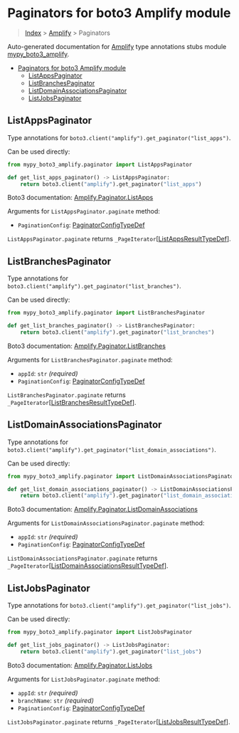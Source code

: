 # Paginators for boto3 Amplify module

> [Index](..) > [Amplify](.) > Paginators

Auto-generated documentation for
[Amplify](https://boto3.amazonaws.com/v1/documentation/api/latest/reference/services/amplify.html#Amplify)
type annotations stubs module
[mypy_boto3_amplify](https://pypi.org/project/mypy-boto3-amplify/).

- [Paginators for boto3 Amplify module](#paginators-for-boto3-amplify-module)
  - [ListAppsPaginator](#listappspaginator)
  - [ListBranchesPaginator](#listbranchespaginator)
  - [ListDomainAssociationsPaginator](#listdomainassociationspaginator)
  - [ListJobsPaginator](#listjobspaginator)

## ListAppsPaginator

Type annotations for `boto3.client("amplify").get_paginator("list_apps")`.

Can be used directly:

```python
from mypy_boto3_amplify.paginator import ListAppsPaginator

def get_list_apps_paginator() -> ListAppsPaginator:
    return boto3.client("amplify").get_paginator("list_apps")
```

Boto3 documentation:
[Amplify.Paginator.ListApps](https://boto3.amazonaws.com/v1/documentation/api/latest/reference/services/amplify.html#Amplify.Paginator.ListApps)

Arguments for `ListAppsPaginator.paginate` method:

- `PaginationConfig`:
  [PaginatorConfigTypeDef](./type_defs.md#paginatorconfigtypedef)

`ListAppsPaginator.paginate` returns
`_PageIterator`\[[ListAppsResultTypeDef](./type_defs.md#listappsresulttypedef)\].

## ListBranchesPaginator

Type annotations for `boto3.client("amplify").get_paginator("list_branches")`.

Can be used directly:

```python
from mypy_boto3_amplify.paginator import ListBranchesPaginator

def get_list_branches_paginator() -> ListBranchesPaginator:
    return boto3.client("amplify").get_paginator("list_branches")
```

Boto3 documentation:
[Amplify.Paginator.ListBranches](https://boto3.amazonaws.com/v1/documentation/api/latest/reference/services/amplify.html#Amplify.Paginator.ListBranches)

Arguments for `ListBranchesPaginator.paginate` method:

- `appId`: `str` *(required)*
- `PaginationConfig`:
  [PaginatorConfigTypeDef](./type_defs.md#paginatorconfigtypedef)

`ListBranchesPaginator.paginate` returns
`_PageIterator`\[[ListBranchesResultTypeDef](./type_defs.md#listbranchesresulttypedef)\].

## ListDomainAssociationsPaginator

Type annotations for
`boto3.client("amplify").get_paginator("list_domain_associations")`.

Can be used directly:

```python
from mypy_boto3_amplify.paginator import ListDomainAssociationsPaginator

def get_list_domain_associations_paginator() -> ListDomainAssociationsPaginator:
    return boto3.client("amplify").get_paginator("list_domain_associations")
```

Boto3 documentation:
[Amplify.Paginator.ListDomainAssociations](https://boto3.amazonaws.com/v1/documentation/api/latest/reference/services/amplify.html#Amplify.Paginator.ListDomainAssociations)

Arguments for `ListDomainAssociationsPaginator.paginate` method:

- `appId`: `str` *(required)*
- `PaginationConfig`:
  [PaginatorConfigTypeDef](./type_defs.md#paginatorconfigtypedef)

`ListDomainAssociationsPaginator.paginate` returns
`_PageIterator`\[[ListDomainAssociationsResultTypeDef](./type_defs.md#listdomainassociationsresulttypedef)\].

## ListJobsPaginator

Type annotations for `boto3.client("amplify").get_paginator("list_jobs")`.

Can be used directly:

```python
from mypy_boto3_amplify.paginator import ListJobsPaginator

def get_list_jobs_paginator() -> ListJobsPaginator:
    return boto3.client("amplify").get_paginator("list_jobs")
```

Boto3 documentation:
[Amplify.Paginator.ListJobs](https://boto3.amazonaws.com/v1/documentation/api/latest/reference/services/amplify.html#Amplify.Paginator.ListJobs)

Arguments for `ListJobsPaginator.paginate` method:

- `appId`: `str` *(required)*
- `branchName`: `str` *(required)*
- `PaginationConfig`:
  [PaginatorConfigTypeDef](./type_defs.md#paginatorconfigtypedef)

`ListJobsPaginator.paginate` returns
`_PageIterator`\[[ListJobsResultTypeDef](./type_defs.md#listjobsresulttypedef)\].
